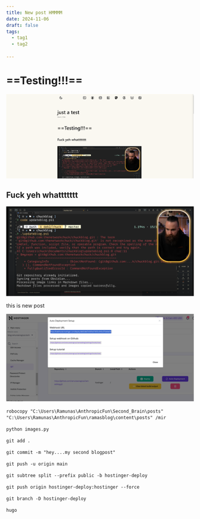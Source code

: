 ```yaml
---
title: New post HMMMM
date: 2024-11-06
draft: false
tags:
  - tag1
  - tag2

---
```




# ==Testing!!!==

![Pasted image 20250108101437.png](/images/Pasted%20image%2020250108101437.png)


## Fuck yeh   whattttttt
![Pasted image 20250108095917.png](/images/Pasted%20image%2020250108095917.png)


this is new post

![Pasted image 20250108091930.png](/images/Pasted%20image%2020250108091930.png)

``robocopy "C:\Users\Ramunas\AnthropicFun\Second_Brain\posts" "C:\Users\Ramunas\AnthropicFun\ramasblog\content\posts" /mir``

``python images.py``

``git add .``

``git commit -m "hey....my second blogpost"``

``git push -u origin main``

``git subtree split --prefix public -b hostinger-deploy``

``git push origin hostinger-deploy:hostinger --force ``

``git branch -D hostinger-deploy``

``hugo``